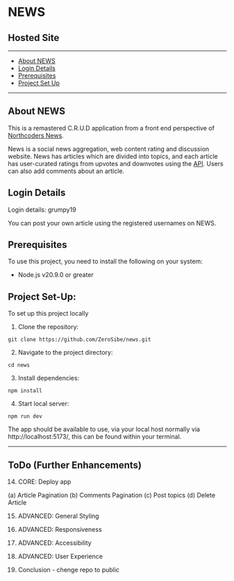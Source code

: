 # NEWS

## Hosted Site

---

- [About NEWS](#about-news)
- [Login Details](#login-details)
- [Prerequisites](#prerequisites)
- [Project Set Up](#project-set-up)

---

## About NEWS

This is a remastered C.R.U.D application from a front end perspective of [Northcoders News](https://github.com/ZeroSibe/nc-news-FE).

News is a social news aggregation, web content rating and discussion website. News has articles which are divided into topics, and each article has user-curated ratings from upvotes and downvotes using the [API](https://github.com/ZeroSibe/news-api). Users can also add comments about an article.

## Login Details

Login details: grumpy19

You can post your own article using the registered usernames on NEWS.

## Prerequisites

To use this project, you need to install the following on your system:

- Node.js v20.9.0 or greater

## Project Set-Up:

To set up this project locally

1. Clone the repository:

```
git clone https://github.com/ZeroSibe/news.git

```

2. Navigate to the project directory:

```
cd news

```

3. Install dependencies:

```
npm install

```

4. Start local server:

```
npm run dev

```

The app should be available to use, via your local host normally via http://localhost:5173/, this can be found within your terminal.

---

## ToDo (Further Enhancements)

14. CORE: Deploy app

(a) Article Pagination
(b) Comments Pagination
(c) Post topics
(d) Delete Article

15. ADVANCED: General Styling

16. ADVANCED: Responsiveness

17. ADVANCED: Accessibility

18. ADVANCED: User Experience

19. Conclusion - chenge repo to public

